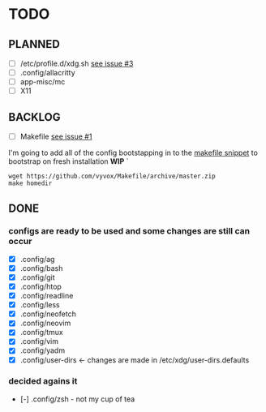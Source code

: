 # TODO


## PLANNED

- [ ] /etc/profile.d/xdg.sh [see issue #3](https://github.com/vyvox/dotfiles/issues/3#issue-806949413)
- [ ] .config/allacritty
- [ ] app-misc/mc
- [ ] X11

## BACKLOG

- [ ] Makefile [see issue #1](https://github.com/vyvox/dotfiles/issues/1#issue-803264396)

I'm going to add all of the config bootstapping in to the [makefile snippet](https://github.com/vyvox/dotfiles/issues/1#issue-803264396) to bootstrap on fresh installation **WIP** `

```
wget https://github.com/vyvox/Makefile/archive/master.zip
make homedir
```

## DONE
### configs are ready to be used and some changes are still can occur

- [x] .config/ag
- [x] .config/bash
- [x] .config/git
- [x] .config/htop
- [x] .config/readline
- [x] .config/less
- [x] .config/neofetch
- [x] .config/neovim
- [x] .config/tmux
- [x] .config/vim
- [x] .config/yadm
- [x] .config/user-dirs <- changes are made in /etc/xdg/user-dirs.defaults

### decided agains it
- [-] .config/zsh  - not my cup of tea
